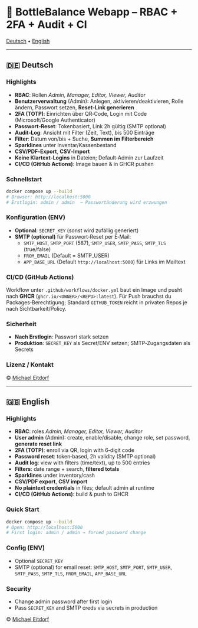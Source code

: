 
# 🥤 BottleBalance Webapp – RBAC + 2FA + Audit + CI

[Deutsch](#-deutsch) • [English](#-english)

---

## 🇩🇪 Deutsch

### Highlights
- **RBAC**: Rollen *Admin, Manager, Editor, Viewer, Auditor*
- **Benutzerverwaltung** (Admin): Anlegen, aktivieren/deaktivieren, Rolle ändern, Passwort setzen, **Reset‑Link generieren**
- **2FA (TOTP)**: Einrichten über QR‑Code, Login mit Code (Microsoft/Google Authenticator)
- **Passwort‑Reset**: Tokenbasiert, Link 2h gültig (SMTP optional)
- **Audit‑Log**: Ansicht mit Filter (Zeit, Text), bis 500 Einträge
- **Filter**: Datum von/bis + Suche, **Summen im Filterbereich**
- **Sparklines** unter Inventar/Kassenbestand
- **CSV/PDF‑Export**, **CSV‑Import**
- **Keine Klartext‑Logins** in Dateien; Default‑Admin zur Laufzeit
- **CI/CD (GitHub Actions)**: Image bauen & in GHCR pushen

### Schnellstart
```bash
docker compose up --build
# Browser: http://localhost:5000
# Erstlogin: admin / admin  → Passwortänderung wird erzwungen
```

### Konfiguration (ENV)
- **Optional**: `SECRET_KEY` (sonst wird zufällig generiert)
- **SMTP (optional)** für Passwort‑Reset per E‑Mail:
  - `SMTP_HOST`, `SMTP_PORT` (587), `SMTP_USER`, `SMTP_PASS`, `SMTP_TLS` (true/false)
  - `FROM_EMAIL` (Default = SMTP_USER)
  - `APP_BASE_URL` (Default `http://localhost:5000`) für Links im Mailtext

### CI/CD (GitHub Actions)
Workflow unter `.github/workflows/docker.yml` baut ein Image und pusht nach **GHCR** (`ghcr.io/<OWNER>/<REPO>:latest`).
Für Push brauchst du Packages‑Berechtigung; Standard `GITHUB_TOKEN` reicht in privaten Repos je nach Sichtbarkeit/Policy.

### Sicherheit
- **Nach Erstlogin**: Passwort stark setzen
- **Produktion**: `SECRET_KEY` als Secret/ENV setzen; SMTP‑Zugangsdaten als Secrets

### Lizenz / Kontakt
© [Michael Eitdorf](mailto:webmaster@michaeleitdorf.de)

---

## 🇬🇧 English

### Highlights
- **RBAC**: roles *Admin, Manager, Editor, Viewer, Auditor*
- **User admin** (Admin): create, enable/disable, change role, set password, **generate reset link**
- **2FA (TOTP)**: enroll via QR, login with 6‑digit code
- **Password reset**: token‑based, 2h validity (SMTP optional)
- **Audit log**: view with filters (time/text), up to 500 entries
- **Filters**: date range + search, **filtered totals**
- **Sparklines** under inventory/cash
- **CSV/PDF export**, **CSV import**
- **No plaintext credentials** in files; default admin at runtime
- **CI/CD (GitHub Actions)**: build & push to GHCR

### Quick Start
```bash
docker compose up --build
# Open: http://localhost:5000
# First login: admin / admin → forced password change
```

### Config (ENV)
- Optional `SECRET_KEY`
- SMTP (optional) for email reset: `SMTP_HOST`, `SMTP_PORT`, `SMTP_USER`, `SMTP_PASS`, `SMTP_TLS`, `FROM_EMAIL`, `APP_BASE_URL`

### Security
- Change admin password after first login
- Pass `SECRET_KEY` and SMTP creds via secrets in production

© [Michael Eitdorf](mailto:webmaster@michaeleitdorf.de)
